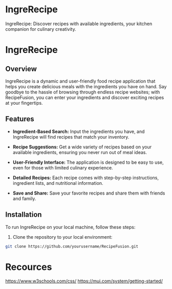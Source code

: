 # IngreRecipe
IngreRecipe: Discover recipes with available ingredients, your kitchen companion for culinary creativity.

# IngreRecipe


## Overview

IngreRecipe is a dynamic and user-friendly food recipe application that helps you create delicious meals with the ingredients you have on hand. Say goodbye to the hassle of browsing through endless recipe websites; with RecipeFusion, you can enter your ingredients and discover exciting recipes at your fingertips.

## Features

- **Ingredient-Based Search:** Input the ingredients you have, and IngreRecipe will find recipes that match your inventory.

- **Recipe Suggestions:** Get a wide variety of recipes based on your available ingredients, ensuring you never run out of meal ideas.

- **User-Friendly Interface:** The application is designed to be easy to use, even for those with limited culinary experience.

- **Detailed Recipes:** Each recipe comes with step-by-step instructions, ingredient lists, and nutritional information.

- **Save and Share:** Save your favorite recipes and share them with friends and family.

## Installation

To run IngreRecipe on your local machine, follow these steps:

1. Clone the repository to your local environment:
   

```bash
git clone https://github.com/yourusername/RecipeFusion.git
```
# Recources
https://www.w3schools.com/css/
https://mui.com/system/getting-started/
